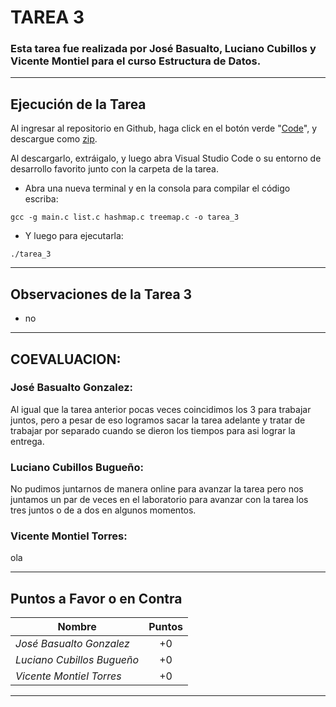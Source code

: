# TAREA 3
### Esta tarea fue realizada por José Basualto, Luciano Cubillos y Vicente Montiel para el curso Estructura de Datos.
---
## Ejecución de la Tarea

Al ingresar al repositorio en Github, haga click en el botón verde "[Code]()",  y descargue como [zip](). 


Al descargarlo, extráigalo, y luego abra Visual Studio Code o su entorno de desarrollo favorito junto con la carpeta de la tarea.

- Abra una nueva terminal y en la consola para compilar el código escriba:

```
gcc -g main.c list.c hashmap.c treemap.c -o tarea_3
```
- Y luego para ejecutarla:

```
./tarea_3
```
---
## Observaciones de la Tarea 3
- no

---
## COEVALUACION:

### José Basualto Gonzalez: 
Al igual que la tarea anterior pocas veces coincidimos los 3 para trabajar juntos, pero a pesar de eso logramos sacar la tarea adelante y tratar de trabajar por separado cuando se dieron los tiempos para asi lograr la entrega.

### Luciano Cubillos Bugueño:
No pudimos juntarnos de manera online para avanzar la tarea pero nos juntamos un par de veces en el laboratorio para avanzar con la tarea los tres juntos o de a dos en algunos momentos.
### Vicente Montiel Torres:
ola

--- 
## Puntos a Favor o en Contra

| Nombre | Puntos  
| --- | :---: 
| *José Basualto Gonzalez* | +0  
| *Luciano Cubillos Bugueño* | +0 
| *Vicente Montiel Torres* | +0 
---
